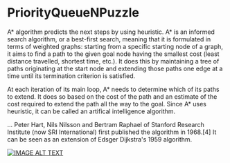 # PriorityQueueNPuzzle

A* algorithm predicts the next steps by using heuristic. A* is an informed search algorithm, or a best-first search, meaning that it is formulated in terms of weighted graphs: starting from a specific starting node of a graph, it aims to find a path to the given goal node having the smallest cost (least distance travelled, shortest time, etc.). It does this by maintaining a tree of paths originating at the start node and extending those paths one edge at a time until its termination criterion is satisfied.

At each iteration of its main loop, A* needs to determine which of its paths to extend. It does so based on the cost of the path and an estimate of the cost required to extend the path all the way to the goal. Since A* uses heuristic, it can be called an artifical intelligence algorithm.

... Peter Hart, Nils Nilsson and Bertram Raphael of Stanford Research Institute (now SRI International) first published the algorithm in 1968.[4] It can be seen as an extension of Edsger Dijkstra's 1959 algorithm.

[![IMAGE ALT TEXT](http://img.youtube.com/vi/GuCzYxHa7iA/0.jpg)](https://www.youtube.com/watch?v=GuCzYxHa7iA "A* Search")
